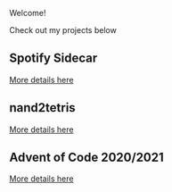 Welcome!

Check out my projects below

## Spotify Sidecar

[More details here](./spotify-sidecar.html)

## nand2tetris

[More details here](./nand2tetris)

## Advent of Code 2020/2021

[More details here](./aoc)